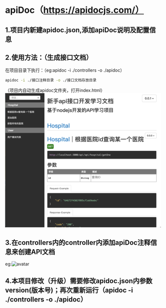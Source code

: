 # apiDoc（https://apidocjs.com/）

## 1.项目内新建apidoc.json,添加apiDoc说明及配置信息

## 2.使用方法：（生成接口文档）
在项目目录下执行：（eg:apidoc -i ./controllers -o ./apidoc）
```bash
apidoc -i ./接口注释目录 -o ./接口文档存放目录
```
（项目内自动生成apidoc文件夹，打开index.html）
![avatar](images/apiDoc.png)

## 3.在controllers内的controller内添加apiDoc注释信息来创建API文档
eg:![avatar](/images/show.png)

## 4.本项目修改（升级）需要修改apidoc.json内参数 version(版本号)；再次重新运行（apidoc -i ./controllers -o ./apidoc）